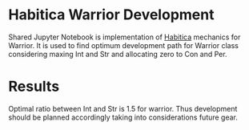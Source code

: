 # Habitica Warrior Development
Shared Jupyter Notebook is implementation of [Habitica](https://habitica.com/) mechanics for Warrior. It is used to find optimum development path for Warrior class considering maxing Int and Str and allocating zero to Con and Per. 

# Results
Optimal ratio between Int and Str is 1.5 for warrior. Thus development should be planned accordingly taking into considerations future gear. 

